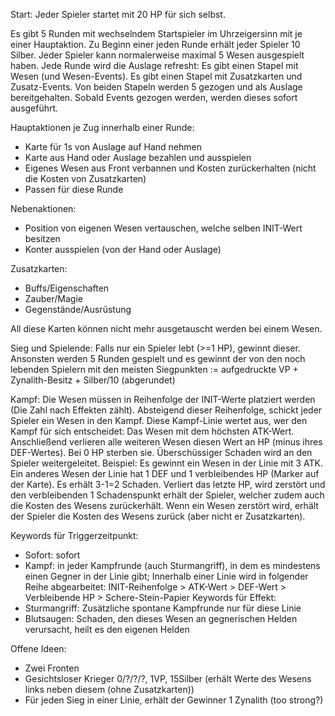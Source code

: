 Start: Jeder Spieler startet mit 20 HP für sich selbst.


Es gibt 5 Runden mit wechselndem Startspieler im Uhrzeigersinn mit je einer Hauptaktion. Zu Beginn einer jeden Runde erhält jeder Spieler 10 Silber.
Jeder Spieler kann normalerweise maximal 5 Wesen ausgespielt haben.
Jede Runde wird die Auslage refresht:
Es gibt einen Stapel mit Wesen (und Wesen-Events).
Es gibt einen Stapel mit Zusatzkarten und Zusatz-Events.
Von beiden Stapeln werden 5 gezogen und als Auslage bereitgehalten.
Sobald Events gezogen werden, werden dieses sofort ausgeführt.

Hauptaktionen je Zug innerhalb einer Runde:
- Karte für 1s von Auslage auf Hand nehmen
- Karte aus Hand oder Auslage bezahlen und ausspielen
- Eigenes Wesen aus Front verbannen und Kosten zurückerhalten (nicht die Kosten von Zusatzkarten)
- Passen für diese Runde

Nebenaktionen:
- Position von eigenen Wesen vertauschen, welche selben INIT-Wert besitzen
- Konter ausspielen (von der Hand oder Auslage)

Zusatzkarten:
- Buffs/Eigenschaften
- Zauber/Magie
- Gegenstände/Ausrüstung

All diese Karten können nicht mehr ausgetauscht werden bei einem Wesen.


Sieg und Spielende:
Falls nur ein Spieler lebt (>=1 HP), gewinnt dieser.
Ansonsten werden 5 Runden gespielt und es gewinnt der von den noch lebenden Spielern mit den meisten Siegpunkten := aufgedruckte VP + Zynalith-Besitz + Silber/10 (abgerundet)


Kampf:
Die Wesen müssen in Reihenfolge der INIT-Werte platziert werden (Die Zahl nach Effekten zählt).
Absteigend dieser Reihenfolge, schickt jeder Spieler ein Wesen in den Kampf. Diese Kampf-Linie wertet aus, wer den Kampf für sich entscheidet: Das Wesen mit dem höchsten ATK-Wert. Anschließend verlieren alle weiteren Wesen diesen Wert an HP (minus ihres DEF-Wertes). Bei 0 HP sterben sie. Überschüssiger Schaden wird an den Spieler weitergeleitet.
Beispiel: Es gewinnt ein Wesen in der Linie mit 3 ATK. Ein anderes Wesen der Linie hat 1 DEF und 1 verbleibendes HP (Marker auf der Karte). Es erhält 3-1=2 Schaden. Verliert das letzte HP, wird zerstört und den verbleibenden 1 Schadenspunkt erhält der Spieler, welcher zudem auch die Kosten des Wesens zurückerhält.
Wenn ein Wesen zerstört wird, erhält der Spieler die Kosten des Wesens zurück (aber nicht er Zusatzkarten).

Keywords für Triggerzeitpunkt:
- Sofort: sofort
- Kampf: in jeder Kampfrunde (auch Sturmangriff), in dem es mindestens einen Gegner in der Linie gibt; Innerhalb einer Linie wird in folgender Reihe abgearbeitet: INIT-Reihenfolge > ATK-Wert > DEF-Wert > Verbleibende HP > Schere-Stein-Papier
Keywords für Effekt:
- Sturmangriff: Zusätzliche spontane Kampfrunde nur für diese Linie
- Blutsaugen: Schaden, den dieses Wesen an gegnerischen Helden verursacht, heilt es den eigenen Helden





Offene Ideen:
- Zwei Fronten
- Gesichtsloser Krieger 0/?/?/?, 1VP, 15Silber (erhält Werte des Wesens links neben diesem (ohne Zusatzkarten))
- Für jeden Sieg in einer Linie, erhält der Gewinner 1 Zynalith (too strong?)